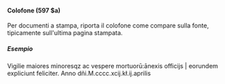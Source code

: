 #### Colofone (597 $a)

Per documenti a stampa, riporta il colofone come compare sulla fonte, tipicamente sull'ultima pagina stampata.

##### Esempio  
Vigilie maiores minoresqz ac vespere mortuorū:ānexis officijs | eorundem expliciunt feliciter. Anno dñi.M.cccc.xcij.kł.ij.aprilis